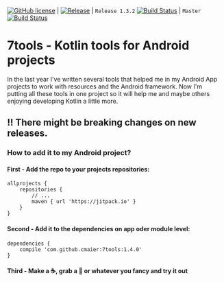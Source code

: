[![GitHub license](https://img.shields.io/github/license/dcendents/android-maven-gradle-plugin.svg)](http://www.apache.org/licenses/LICENSE-2.0.html) |
[![Release](https://jitpack.io/v/cmaier/7tools.svg)](https://jitpack.io/#cmaier/7tools) |
`Release 1.3.2` [![Build Status](https://travis-ci.com/cmaier/7tools.svg?branch=1.3.2)](https://travis-ci.org/cmaier/7tools) |
`Master` [![Build Status](https://travis-ci.com/cmaier/7tools.svg?branch=master)](https://travis-ci.org/cmaier/7tools)

# 7tools - Kotlin tools for Android projects

In the last year I've written several tools that helped me in my Android App projects to work with resources and the Android framework. Now I'm putting all these tools in one project so it will help me and maybe others enjoying developing Kotlin a little more.

## :bangbang: There might be breaking changes on new releases.

### How to add it to my Android project?

#### First - Add the repo to your projects repositories:

```Gradle
allprojects {
    repositories {
        // ...
        maven { url 'https://jitpack.io' }
    }
}
```

#### Second - Add it to the dependencies on app oder module level:

```Gradle
dependencies {
    compile 'com.github.cmaier:7tools:1.4.0'
}
```

#### Third - Make a :coffee:, grab a :beer: or whatever you fancy and try it out
